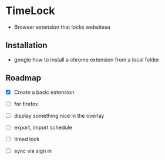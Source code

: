 # TimeLock
- Browser extension that locks websitesa

## Installation
- google how to install a chrome extension from a local folder

## Roadmap
- [x] Create a basic extension
- [ ] for firefox
- [ ] display something nice in the overlay
- [ ] export, import schedule
- [ ] timed lock
- [ ] sync via sign in

